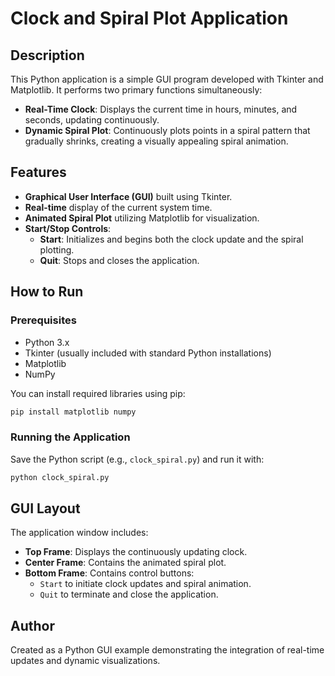 # Clock and Spiral Plot Application

## Description

This Python application is a simple GUI program developed with Tkinter and Matplotlib. It performs two primary functions simultaneously:

- **Real-Time Clock**: Displays the current time in hours, minutes, and seconds, updating continuously.
- **Dynamic Spiral Plot**: Continuously plots points in a spiral pattern that gradually shrinks, creating a visually appealing spiral animation.

## Features

- **Graphical User Interface (GUI)** built using Tkinter.
- **Real-time** display of the current system time.
- **Animated Spiral Plot** utilizing Matplotlib for visualization.
- **Start/Stop Controls**:
  - **Start**: Initializes and begins both the clock update and the spiral plotting.
  - **Quit**: Stops and closes the application.

## How to Run

### Prerequisites

- Python 3.x
- Tkinter (usually included with standard Python installations)
- Matplotlib
- NumPy

You can install required libraries using pip:

```bash
pip install matplotlib numpy
```

### Running the Application

Save the Python script (e.g., `clock_spiral.py`) and run it with:

```bash
python clock_spiral.py
```

## GUI Layout

The application window includes:

- **Top Frame**: Displays the continuously updating clock.
- **Center Frame**: Contains the animated spiral plot.
- **Bottom Frame**: Contains control buttons:
  - `Start` to initiate clock updates and spiral animation.
  - `Quit` to terminate and close the application.

## Author

Created as a Python GUI example demonstrating the integration of real-time updates and dynamic visualizations.